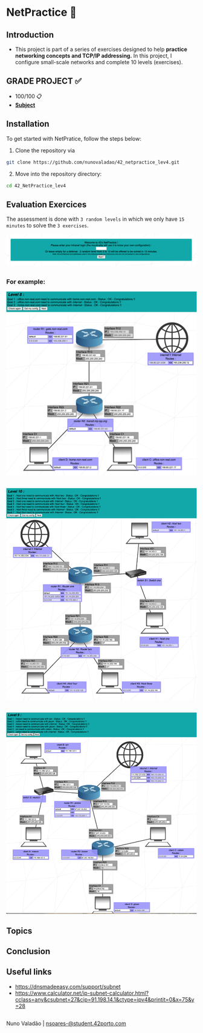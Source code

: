 # NetPractice 📡

## Introduction
- This project is part of a series of exercises designed to help **practice networking concepts and TCP/IP addressing.** In this project, I configure small-scale networks and complete 10 levels (exercises).

## GRADE PROJECT ✅
- 100/100 📋
- [**Subject**](https://github.com/nunovaladao/42_netpractice_lev4/blob/main/extras/en.subject.pdf)

## Installation
To get started with NetPratice, follow the steps below:
1. Clone the repository via
``` bash
git clone https://github.com/nunovaladao/42_netpractice_lev4.git
```

2. Move into the repository directory:
```bash
cd 42_NetPractice_lev4
```

## Evaluation Exercices
The assessment is done with `3 random levels` in which we only have `15 minutes` to solve the `3 exercises`.

<p align="center">
    <img src="https://github.com/nunovaladao/42_NetPractice_lev4/blob/main/img/index.png">
</p>

##

### **For example:**
<p align="center">
    <img src="https://github.com/nunovaladao/42_NetPractice_lev4/blob/main/img/Level%208.png">
</p>

##

<p align="center">
    <img src="https://github.com/nunovaladao/42_NetPractice_lev4/blob/main/img/Level%2010.png">
</p>

##

<p align="center">
    <img src="https://github.com/nunovaladao/42_NetPractice_lev4/blob/main/img/Level%209.png">
</p>

## Topics

## Conclusion


## Useful links

- https://dnsmadeeasy.com/support/subnet
- https://www.calculator.net/ip-subnet-calculator.html?cclass=any&csubnet=27&cip=91.198.14.1&ctype=ipv4&printit=0&x=75&y=28


##
Nuno Valadão | nsoares-@student.42porto.com
